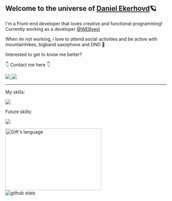 <!-- Heading -->
<h2>Welcome to the universe of <a href="https://danielekerhovd.com/">Daniel Ekerhovd</a>🪐</h2>


<!-- About text and socials -->
<p>I'm a Front-end developer that loves creative and functional programming!<br>Currently working as a developer <a href="https://github.com/WEBvest">@WEBvest</a></p>

<p>When im not working, i love to attend social activities and be active with mountainhikes, bigband saxophone and DND 🐉</p>

<p>Interested to get to know me better?</p>
<p>👇 Contact me here 👇</p>
<p>
  <a href="https://www.linkedin.com/in/daniel-ekerhovd/">
    <img src="https://skillicons.dev/icons?i=linkedin"/>
  </a>
  <a href="https://danielekerhovd.com/">
    <img src="https://skillicons.dev/icons?i=netlify"/>
  </a>
</p>

<!-- Skills -->

---
My skills:
<p>
  <a href="https://skillicons.dev">
    <img src="https://skillicons.dev/icons?i=html,css,js,react,figma,bootstrap,tailwind,netlify" />
  </a>
</p>

Future skills:
<p>
  <a href="https://skillicons.dev">
    <img src="https://skillicons.dev/icons?i=vue,deno,godot,flutter" />
  </a>
</p>

<!-- Stats -->
<div align="start"><img src="https://github-readme-stats.vercel.app/api/top-langs?username=DanielEkerhovd&langs_count=10&show_icons=true&locale=en&layout=compact&theme=light" alt="Gift's language" height="192px"  width="300px"/></div>
<img src="https://github-readme-stats.vercel.app/api?username=DanielEkerhovd" alt="github stats" />

<!--
**DanielEkerhovd/DanielEkerhovd** is a ✨ _special_ ✨ repository because its `README.md` (this file) appears on your GitHub profile.

Here are some ideas to get you started:

- 🔭 I’m currently working on ...
- 🌱 I’m currently learning ...
- 👯 I’m looking to collaborate on ...
- 🤔 I’m looking for help with ...
- 💬 Ask me about ...
- 📫 How to reach me: ...
- 😄 Pronouns: ...
- ⚡ Fun fact: ...
-->
